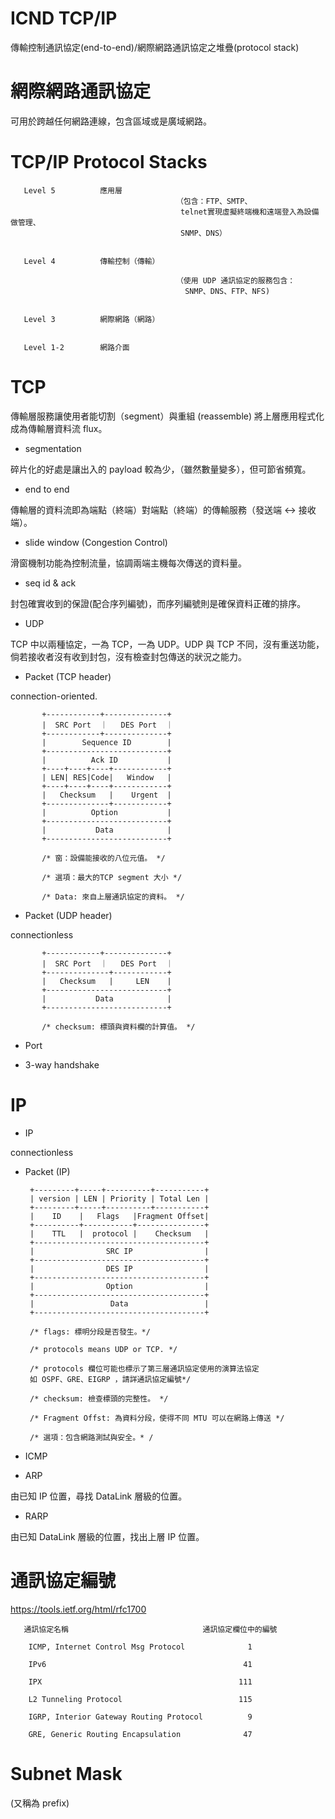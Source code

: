 # ICND TCP/IP
傳輸控制通訊協定(end-to-end)/網際網路通訊協定之堆疊(protocol stack)

# 網際網路通訊協定

可用於跨越任何網路連線，包含區域或是廣域網路。

# TCP/IP Protocol Stacks


       Level 5          應用層 
                                         （包含：FTP、SMTP、
                                          telnet實現虛擬終端機和遠端登入為設備做管理、
                                          SNMP、DNS）


       Level 4          傳輸控制（傳輸）  
       
                                         （使用 UDP 通訊協定的服務包含：
                                           SNMP、DNS、FTP、NFS)


       Level 3          網際網路（網路）
       

       Level 1-2        網路介面
       
       


# TCP

傳輸層服務讓使用者能切割（segment）與重組 (reassemble) 將上層應用程式化成為傳輸層資料流 flux。

* segmentation 

碎片化的好處是讓出入的 payload 較為少，（雖然數量變多），但可節省頻寬。

* end to end

傳輸層的資料流即為端點（終端）對端點（終端）的傳輸服務（發送端 <-> 接收端）。

* slide window (Congestion Control)

滑窗機制功能為控制流量，協調兩端主機每次傳送的資料量。

* seq id & ack

封包確實收到的保證(配合序列編號)，而序列編號則是確保資料正確的排序。

* UDP

TCP 中以兩種協定，一為 TCP，一為 UDP。UDP 與 TCP 不同，沒有重送功能，倘若接收者沒有收到封包，沒有檢查封包傳送的狀況之能力。

* Packet (TCP header)

connection-oriented.

           +------------+--------------+
           |  SRC Port  ｜   DES Port  ｜
           +------------+--------------+
           |        Sequence ID        |
           +---------------------------+
           |          Ack ID           |
           +----+----+----+------------+
           | LEN| RES|Code|   Window   |
           +----+----+----+------------+
           |   Checksum   |    Urgent  |
           +--------------+------------+
           |          Option           |
           +---------------------------+
           |           Data            |
           +---------------------------+
           
           /* 窗：設備能接收的八位元值。 */
           
           /* 選項：最大的TCP segment 大小 */
           
           /* Data: 來自上層通訊協定的資料。 */
           
* Packet (UDP header)

connectionless

           +------------+--------------+
           |  SRC Port  ｜   DES Port  ｜
           +--------------+------------+
           |   Checksum   |     LEN    |
           +---------------------------+
           |           Data            |
           +---------------------------+
           
           /* checksum: 標頭與資料欄的計算值。 */
           
  * Port
  
  
  * 3-way handshake

# IP

* IP

connectionless

* Packet (IP)

       +---------+-----+----------+-----------+
       | version | LEN | Priority | Total Len |
       +---------+-----+----------+-----------+
       |    ID    |   Flags   |Fragment Offset|
       +----------+-----------+---------------+
       |    TTL   |  protocol |    Checksum   |
       +--------------------------------------+
       |                SRC IP                |
       +--------------------------------------+
       |                DES IP                |
       +--------------------------------------+
       |                Option                |
       +--------------------------------------+
       |                 Data                 |
       +--------------------------------------+
       
       /* flags: 標明分段是否發生。*/
       
       /* protocols means UDP or TCP. */
       
       /* protocols 欄位可能也標示了第三層通訊協定使用的演算法協定
       如 OSPF、GRE、EIGRP ，請詳通訊協定編號*/
       
       /* checksum: 檢查標頭的完整性。 */
  
       /* Fragment Offst: 為資料分段，使得不同 MTU 可以在網路上傳送 */
       
       /* 選項：包含網路測試與安全。* /
       

* ICMP

* ARP

由已知 IP 位置，尋找 DataLink 層級的位置。

* RARP

由已知 DataLink 層級的位置，找出上層 IP 位置。

# 通訊協定編號

https://tools.ietf.org/html/rfc1700

       通訊協定名稱                              通訊協定欄位中的編號

        ICMP, Internet Control Msg Protocol              1

        IPv6                                            41

        IPX                                            111

        L2 Tunneling Protocol                          115

        IGRP, Interior Gateway Routing Protocol          9

        GRE, Generic Routing Encapsulation              47


# Subnet Mask

(又稱為 prefix)









